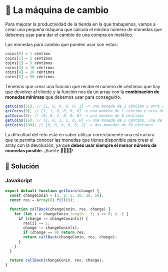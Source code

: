 # 🏦 La máquina de cambio

Para mejorar la productividad de la tienda en la que trabajamos, vamos a crear una pequeña máquina que calcula el mínimo número de monedas que debemos usar para dar el cambio de una compra en metálico.

Las monedas para cambio que puedes usar son estas:

```js
coins[0] = 1 céntimo
coins[1] = 2 céntimos
coins[2] = 5 céntimos
coins[3] = 10 céntimos
coins[4] = 20 céntimos
coins[5] = 50 céntimos
```

Tenemos que crear una función que recibe el número de céntimos que hay que devolver al cliente y la función nos da un array con la **combinación de monedas mínimas** que debemos usar para conseguirlo.

```js
getCoins(51); // [1, 0, 0, 0, 0, 1] -> una moneda de 1 céntimo y otra de 50 céntimos
getCoins(3); // [1, 1, 0, 0, 0, 0] -> una moneda de 1 céntimo y otra de 2
getCoins(5); // [0, 0, 1, 0, 0, 0] -> una moneda de 5 céntimos
getCoins(16); // [1, 0, 1, 1, 0, 0] -> una moneda de 1 céntimo, una de 5 y una de 10
getCoins(100); // [0, 0, 0, 0, 0, 2] -> dos monedas de 50 céntimos
```

La dificultad del reto está en saber utilizar correctamente una estructura que te permita conocer las monedas que tienes disponible para crear el array con la devolución, ya que **debes usar siempre el menor número de monedas posible.** ¡Suerte 👩‍💻👨‍💻!.

## 👾 Solución

### JavaScript

```js
export default function getCoins(change) {
  const changeConin = [1, 2, 5, 10, 20, 50];
  const res = Array(6).fill(0);

  function callBack(changeConin, res, change) {
    for (let i = changeConin.length - 1; i >= 0; i--) {
      if (change >= changeConin[i]) {
        res[i] += 1;
        change -= changeConin[i];
        if (change == 0) return res;
        return callBack(changeConin, res, change);
      }
    }
  }

  return callBack(changeConin, res, change);
}
```
